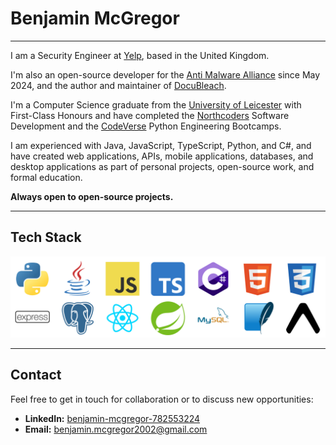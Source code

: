 # Benjamin McGregor

---

I am a Security Engineer at [Yelp](https://www.yelp.co.uk/), based in the United Kingdom.

I'm also an open-source developer for the [Anti Malware Alliance](https://anti-malware-alliance.org/) since May 2024, and the author and maintainer of [DocuBleach](https://pypi.org/project/docubleach/).

I'm a Computer Science graduate from the [University of Leicester](https://le.ac.uk) with First-Class Honours and have completed the [Northcoders](https://northcoders.com) Software Development and the [CodeVerse](https://www.codeverse.co.uk/) Python Engineering Bootcamps.

I am experienced with Java, JavaScript, TypeScript, Python, and C#, and have created web applications, APIs, mobile applications, databases, and desktop applications as part of personal projects, open-source work, and formal education.

**Always open to open-source projects.**

---

## Tech Stack
![My Tech Stack](./assets/my-stack.png)

---

## Contact
Feel free to get in touch for collaboration or to discuss new opportunities:
- **LinkedIn:** [benjamin-mcgregor-782553224](https://linkedin.com/in/benjamin-mcgregor-782553224/)
- **Email:** [benjamin.mcgregor2002@gmail.com](mailto:benjamin.mcgregor2002@gmail.com)
